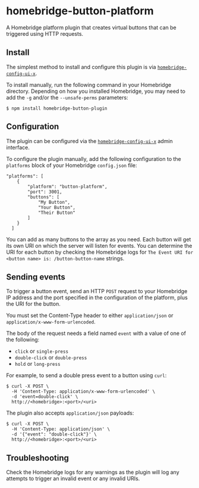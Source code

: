 # homebridge-button-platform

A Homebridge platform plugin that creates virtual buttons that can be triggered using HTTP requests.

## Install

The simplest method to install and configure this plugin is via [`homebridge-config-ui-x`](https://www.npmjs.com/package/homebridge-config-ui-x).

To install manually, run the following command in your Homebridge directory. Depending on how you installed Homebridge, you may need to add the `-g` and/or the `--unsafe-perms` parameters:

```
$ npm install homebridge-button-plugin
```

## Configuration

The plugin can be configured via the [`homebridge-config-ui-x`](https://www.npmjs.com/package/homebridge-config-ui-x) admin interface.

To configure the plugin manually, add the following configuration to the `platforms` block of your Homebridge `config.json` file:

```
"platforms": [
    {
        "platform": "button-platform",
        "port": 3001,
        "buttons": [
            "My Button",
            "Your Button",
            "Their Button"
        ]
    }
  ]
```

You can add as many buttons to the array as you need. Each button will get its own URI on which the server will listen for events. You can determine the URI for each button by checking the Homebridge logs for `The Event URI for <button name> is: /button-button-name` strings.

## Sending events

To trigger a button event, send an HTTP `POST` request to your Homebridge IP address and the port specified in the configuration of the platform, plus the URI for the button. 

You must set the Content-Type header to either `application/json` or `application/x-www-form-urlencoded`. 

The body of the request needs a field named `event` with a value of one of the following:
  * `click` or `single-press`
  * `double-click` or `double-press`
  * `hold` or `long-press`

For example, to send a double press event to a button using `curl`:

```
$ curl -X POST \
  -H 'Content-Type: application/x-www-form-urlencoded' \
  -d 'event=double-click' \
  http://<homebridge>:<port>/<uri>
```

The plugin also accepts `application/json` payloads:

```
$ curl -X POST \
  -H 'Content-Type: application/json' \
  -d '{"event": "double-click"}' \
  http://<homebridge>:<port>/<uri>
```

## Troubleshooting

Check the Homebridge logs for any warnings as the plugin will log any attempts to trigger an invalid event or any invalid URIs.
